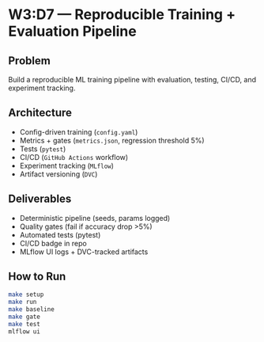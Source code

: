 # W3:D7 — Reproducible Training + Evaluation Pipeline

## Problem
Build a reproducible ML training pipeline with evaluation, testing, CI/CD, and experiment tracking.

## Architecture
- Config-driven training (`config.yaml`)
- Metrics + gates (`metrics.json`, regression threshold 5%)
- Tests (`pytest`)
- CI/CD (`GitHub Actions` workflow)
- Experiment tracking (`MLflow`)
- Artifact versioning (`DVC`)

## Deliverables
- Deterministic pipeline (seeds, params logged)
- Quality gates (fail if accuracy drop >5%)
- Automated tests (pytest)
- CI/CD badge in repo
- MLflow UI logs + DVC-tracked artifacts

## How to Run
```bash
make setup
make run
make baseline
make gate
make test
mlflow ui

